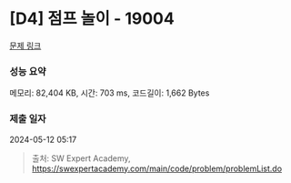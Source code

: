 # [D4] 점프 놀이 - 19004 

[문제 링크](https://swexpertacademy.com/main/code/problem/problemDetail.do?contestProbId=AYtrEOraDk0DFAR-) 

### 성능 요약

메모리: 82,404 KB, 시간: 703 ms, 코드길이: 1,662 Bytes

### 제출 일자

2024-05-12 05:17



> 출처: SW Expert Academy, https://swexpertacademy.com/main/code/problem/problemList.do